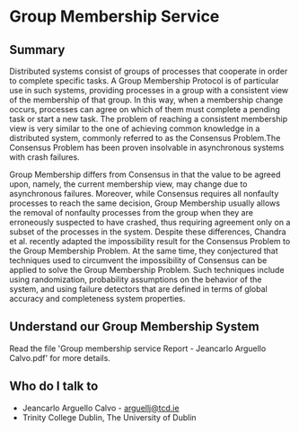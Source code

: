 # Group Membership Service

## Summary

Distributed systems consist of groups of processes that cooperate in order to complete specific tasks. A Group Membership Protocol is of particular use in such systems, providing processes in a group with a consistent view of the membership of that group. In this way, when a membership change occurs, processes can agree on which of them must complete a pending task or start a new task. The problem of reaching a consistent membership view is very similar to the one of achieving common knowledge in a distributed system, commonly referred to as the Consensus Problem.The Consensus Problem has been proven insolvable in asynchronous systems with crash failures.

Group Membership differs from Consensus in that the value to be agreed upon, namely, the current membership view, may change due to asynchronous failures. Moreover,
while Consensus requires all nonfaulty processes to reach the same decision, Group Membership usually allows the removal of nonfaulty processes from the group when they are erroneously suspected to have crashed, thus requiring agreement only on a subset of the processes in the system. Despite these differences, Chandra et al. recently adapted the impossibility result for the Consensus Problem to the Group Membership Problem. At the same time, they conjectured that techniques used to circumvent the impossibility of Consensus can be applied to solve the Group Membership Problem. Such techniques include using randomization, probability assumptions on the behavior of the system, and using failure detectors that are defined in terms of global accuracy and completeness system properties.

## Understand our Group Membership System

Read the file 'Group membership service Report - Jeancarlo Arguello Calvo.pdf' for more details.

## Who do I talk to

* Jeancarlo Arguello Calvo - arguellj@tcd.ie
* Trinity College Dublin, The University of Dublin